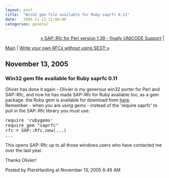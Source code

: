 ```yaml
---
layout: post
title:  "Win32 gem file available for Ruby saprfc 0.11"
date:   2005-11-13 12:00:00
categories: general
---
```

<p align="right">
<a href="http://www.piersharding.com/blog/archives/2005/10/saprfc_for_perl_1.html">&laquo; SAP::Rfc for Perl version 1.39 - finally UNICODE Support</a> |

<a href="http://www.piersharding.com/blog/">Main</a>
| <a href="http://www.piersharding.com/blog/archives/2005/11/write_your_own.html">Write your own RFCs without using SE37! &raquo;</a>

</p>

<h2>November 13, 2005</h2>

<h3>Win32 gem file available for Ruby saprfc 0.11</h3>

<p>
Olivier has done it again - Olivier is my generous win32 porter for Perl and SAP::Rfc, and now he has made SAP::Rfc for Ruby available too, as a gem package.
the Ruby gem is available for download from <a href='http://www.piersharding.com/download/ruby/saprfc-0.11-mswin32.gem'>here</a>.
<br/>
Remember - when you are using gems - instead of the 'require saprfc' to pull in the SAP::Rfc library you must use:
<pre class='code'>
require 'rubygems'
require_gem "saprfc"
rfc = SAP::Rfc.new(...)
...
</pre>
</p>
<p>
This opens SAP::Rfc up to all those windows users who have contacted me over the last year.
</p>
<p>
Thanks Olivier!
</p>

<div id="a000042more"><div id="more">

</div></div>

<p class="posted">Posted by PiersHarding at November 13, 2005  6:49 AM</p>





